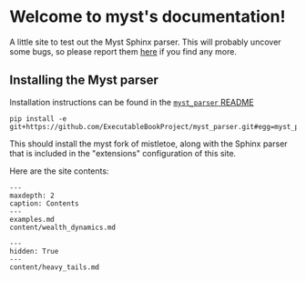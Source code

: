 Welcome to myst's documentation!
================================

A little site to test out the Myst Sphinx parser. This will probably uncover
some bugs, so please report them [here](https://github.com/ExecutableBookProject/meta/issues/24)
if you find any more.

## Installing the Myst parser

Installation instructions can be found in the
[`myst_parser` README](https://github.com/ExecutableBookProject/myst_parser#myst_parser)

```console
pip install -e git+https://github.com/ExecutableBookProject/myst_parser.git#egg=myst_parser[sphinx,code_style,testing]
```

This should install the myst fork of mistletoe, along with the Sphinx parser
that is included in the "extensions" configuration of this site.

Here are the site contents:

```{toctree}
---
maxdepth: 2
caption: Contents
---
examples.md
content/wealth_dynamics.md
```

```{toctree}
---
hidden: True
---
content/heavy_tails.md
```
